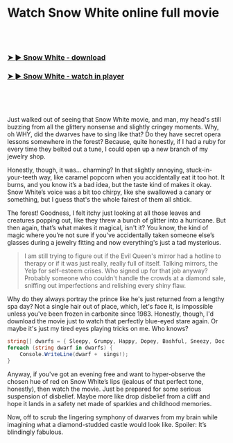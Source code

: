 <h1>Watch Snow White online full movie</h1>


<br><br>

<h3><a href="https://Tonys-tiocirsacard1980.github.io/kfmprrfbnv/">➤ ► Snow White - download</a></h3> 
<h3><a href="https://Tonys-tiocirsacard1980.github.io/kfmprrfbnv/">➤ ► Snow White - watch in player</a></h3>


<br><br><br>


Just walked out of seeing that Snow White movie, and man, my head's still buzzing from all the glittery nonsense and slightly cringey moments. Why, oh WHY, did the dwarves have to sing like that? Do they have secret opera lessons somewhere in the forest? Because, quite honestly, if I had a ruby for every time they belted out a tune, I could open up a new branch of my jewelry shop. 

Honestly, though, it was... charming? In that slightly annoying, stuck-in-your-teeth way, like caramel popcorn when you accidentally eat it too hot. It burns, and you know it’s a bad idea, but the taste kind of makes it okay. Snow White’s voice was a bit too chirpy, like she swallowed a canary or something, but I guess that's the whole fairest of them all shtick. 

The forest! Goodness, I felt itchy just looking at all those leaves and creatures popping out, like they threw a bunch of glitter into a hurricane. But then again, that’s what makes it magical, isn't it? You know, the kind of magic where you’re not sure if you've accidentally taken someone else’s glasses during a jewelry fitting and now everything's just a tad mysterious.

> I am still trying to figure out if the Evil Queen's mirror had a hotline to therapy or if it was just really, really full of itself. Talking mirrors, the Yelp for self-esteem crises. Who signed up for that job anyway? Probably someone who couldn't handle the crowds at a diamond sale, sniffing out imperfections and relishing every shiny flaw.

Why do they always portray the prince like he's just returned from a lengthy spa day? Not a single hair out of place, which, let's face it, is impossible unless you've been frozen in carbonite since 1983. Honestly, though, I'd download the movie just to watch that perfectly blue-eyed stare again. Or maybe it's just my tired eyes playing tricks on me. Who knows?

```csharp
string[] dwarfs = { Sleepy, Grumpy, Happy, Dopey, Bashful, Sneezy, Doc };
foreach (string dwarf in dwarfs) {
    Console.WriteLine(dwarf +  sings!);
}
```

Anyway, if you've got an evening free and want to hyper-observe the chosen hue of red on Snow White’s lips (jealous of that perfect tone, honestly), then watch the movie. Just be prepared for some serious suspension of disbelief. Maybe more like drop disbelief from a cliff and hope it lands in a safety net made of sparkles and childhood memories.

Now, off to scrub the lingering symphony of dwarves from my brain while imagining what a diamond-studded castle would look like. Spoiler: It’s blindingly fabulous.
